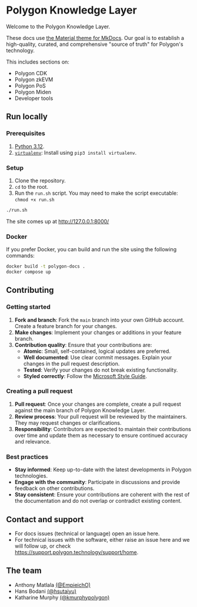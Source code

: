 # Polygon Knowledge Layer

Welcome to the Polygon Knowledge Layer.

These docs use [the Material theme for MkDocs](https://squidfunk.github.io/mkdocs-material/). Our goal is to establish a high-quality, curated, and comprehensive "source of truth" for Polygon's technology. 

This includes sections on:

- Polygon CDK
- Polygon zkEVM
- Polygon PoS
- Polygon Miden
- Developer tools 

## Run locally

### Prerequisites

1. [Python 3.12](https://www.python.org/downloads/).
2. [`virtualenv`](https://pypi.org/project/virtualenv/): Install using `pip3 install virtualenv`.

### Setup

1. Clone the repository.
2. `cd` to the root.
3. Run the `run.sh` script. You may need to make the script executable: `chmod +x run.sh`

```sh
./run.sh
```

The site comes up at http://127.0.0.1:8000/ 

### Docker 

If you prefer Docker, you can build and run the site using the following commands:

```sh
docker build -t polygon-docs .
docker compose up
```

## Contributing

### Getting started

1. **Fork and branch**: Fork the `main` branch into your own GitHub account. Create a feature branch for your changes.
2. **Make changes**: Implement your changes or additions in your feature branch.
3. **Contribution quality**: Ensure that your contributions are:
   - **Atomic**: Small, self-contained, logical updates are preferred.
   - **Well documented**: Use clear commit messages. Explain your changes in the pull request description.
   - **Tested**: Verify your changes do not break existing functionality.
   - **Styled correctly**: Follow the [Microsoft Style Guide](https://learn.microsoft.com/en-us/style-guide/welcome/).

### Creating a pull request

1. **Pull request**: Once your changes are complete, create a pull request against the main branch of Polygon Knowledge Layer.
2. **Review process**: Your pull request will be reviewed by the maintainers. They may request changes or clarifications.
3. **Responsibility**: Contributors are expected to maintain their contributions over time and update them as necessary to ensure continued accuracy and relevance.

### Best practices

- **Stay informed**: Keep up-to-date with the latest developments in Polygon technologies.
- **Engage with the community**: Participate in discussions and provide feedback on other contributions.
- **Stay consistent**: Ensure your contributions are coherent with the rest of the documentation and do not overlap or contradict existing content.

## Contact and support

- For docs issues (technical or language) open an issue here.
- For technical issues with the software, either raise an issue here and we will follow up, or check https://support.polygon.technology/support/home. 

## The team

- Anthony Matlala [(@EmpieichO)](https://github.com/EmpieichO)
- Hans Bodani [(@hsutaiyu)](https://github.com/hsutaiyu)
- Katharine Murphy [(@kmurphypolygon)](https://github.com/kmurphypolygon)
 
